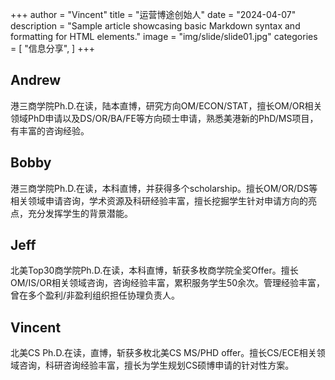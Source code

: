 +++
author = "Vincent"
title = "运营博途创始人"
date = "2024-04-07"
description = "Sample article showcasing basic Markdown syntax and formatting for HTML elements."
image = "img/slide/slide01.jpg"
categories = [
    "信息分享",
]
+++
## Andrew 
港三商学院Ph.D.在读，陆本直博，研究方向OM/ECON/STAT，擅长OM/OR相关领域PhD申请以及DS/OR/BA/FE等方向硕士申请，熟悉美港新的PhD/MS项目，有丰富的咨询经验。
## Bobby 
港三商学院Ph.D.在读，本科直博，并获得多个scholarship。擅长OM/OR/DS等相关领域申请咨询，学术资源及科研经验丰富，擅长挖掘学生针对申请方向的亮点，充分发挥学生的背景潜能。
## Jeff
北美Top30商学院Ph.D.在读，本科直博，斩获多枚商学院全奖Offer。擅长OM/IS/OR相关领域咨询，咨询经验丰富，累积服务学生50余次。管理经验丰富，曾在多个盈利/非盈利组织担任协理负责人。
## Vincent 
北美CS Ph.D.在读，直博，斩获多枚北美CS MS/PHD offer。擅长CS/ECE相关领域咨询，科研咨询经验丰富，擅长为学生规划CS硕博申请的针对性方案。




